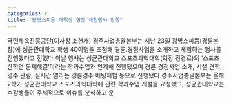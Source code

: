 ```yaml
---
categories: c
title: "광명스피돔 대학생 현장 체험행사 진행"
---
```

국민체육진흥공단(이사장 조현재) 경주사업총괄본부는 지난 23일 광명스피돔(경륜본장)에 성균관대학교 학생 40여명을 초청해 경륜․경정사업을 소개하고 체험하는 행사를 진행했다고 전했다.이날 행사는 성균관대학교 스포츠과학대학(학장 장경로)의 ‘스포츠 산학연 문제해결’이라는 학과수업과 연계해 진행됐으며 경륜․경정사업 소개, 시설 견학, 경주 관람, 실시간 열리는 경륜경주 베팅체험 등으로 진행됐다.경주사업총괄본부는 올해 2학기 성균관대학교 스포츠과학대학에 관련 학과수업 개설을 요청했고, 성균관대학교는 수강생들이 주체적으로 이슈를 분석하고 문